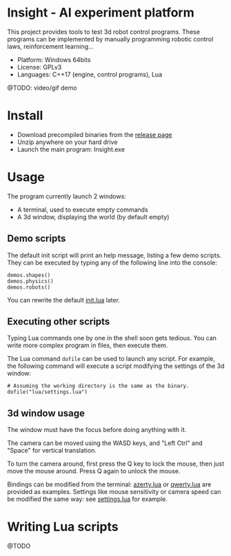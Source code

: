 # Insight - AI experiment platform

This project provides tools to test 3d robot control programs. These programs can be implemented by manually programming robotic control laws, reinforcement learning...

- Platform: Windows 64bits
- License: GPLv3
- Languages: C++17 (engine, control programs), Lua

@TODO: video/gif demo

# Install

* Download precompiled binaries from the [release page](https://github.com/vsaulue/Insight/releases)
* Unzip anywhere on your hard drive
* Launch the main program: Insight.exe

# Usage

The program currently launch 2 windows:

* A terminal, used to execute empty commands
* A 3d window, displaying the world (by default empty)

## Demo scripts

The default init script will print an help message, listing a few demo scripts. They can be executed by typing any of the following line into the console:

```
demos.shapes()
demos.physics()
demos.robots()
```

You can rewrite the default [init.lua](run/init.lua) later.

## Executing other scripts

Typing Lua commands one by one in the shell soon gets tedious. You can write more complex program in files, then execute them.

The Lua command `dofile` can be used to launch any script. For example, the following command will execute a script modifying the settings of the 3d window:

```
# Assuming the working directory is the same as the binary.
dofile("lua/settings.lua")
```

## 3d window usage

The window must have the focus before doing anything with it.

The camera can be moved using the WASD keys, and "Left Ctrl" and "Space" for vertical translation.

To turn the camera around, first press the Q key to lock the mouse, then just move the mouse around. Press Q again to unlock the mouse.

Bindings can be modified from the terminal: [azerty.lua](run/lua/bindings/azerty.lua) or [qwerty.lua](run/lua/bindings/qwerty.lua) are provided as examples.
Settings like mouse sensitivity or camera speed can be modified the same way: see [settings.lua](run/lua/settings.lua) for example.

# Writing Lua scripts

@TODO
